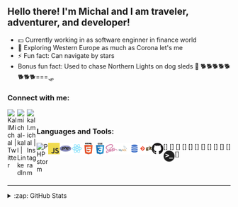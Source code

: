 ## Hello there! I'm Michal and  I am traveler, adventurer, and developer!
  
 - 💵 Currently working in as software enginner in finance world
 - 👯 Exploring Western Europe as much as Corona let's me
 - ⚡ Fun fact: Can navigate by stars
 -  Bonus fun fact: Used to chase Northern Lights on dog sleds 🌌 🐕🐕🐕🐕🐕🐕🐕🐕===🛷 

 ### Connect with me:

<img align="left" alt="KallMichal | Twitter" width="22px" src="https://cdn.jsdelivr.net/npm/simple-icons@v3/icons/twitter.svg" />
<img align="left" alt="michal-kall | LinkedIn" width="22px" src="https://cdn.jsdelivr.net/npm/simple-icons@v3/icons/linkedin.svg" />
<img align="left" alt="kall.michal | Instagram" width="22px" src="https://cdn.jsdelivr.net/npm/simple-icons@v3/icons/instagram.svg" /     >

<br />

### Languages and Tools:

[<img align="left" alt="PHPstorm" width="26px" src="https://upload.wikimedia.org/wikipedia/commons/c/c9/PhpStorm_Icon.svg" />]
[<img align="left" alt="JavaScript" width="26px" src="https://raw.githubusercontent.com/github/explore/80688e429a7d4ef2fca1e82350fe8e3    517d3494d/topics/javascript/javascript.png" />]
[<img align="left" alt="PHP" width="26px" src="https://raw.githubusercontent.com/github/explore/80688e429a7d4ef2fca1e82350fe8e3517d349    4d/topics/php/php.png" />]
[<img align="left" alt="cakePHP" width="26px" src="https://raw.githubusercontent.com/github/explore/80688e429a7d4ef2fca1e82350fe8e3517    d3494d/topics/react/react.png" />]
[<img align="left" alt="HTML5" width="26px" src="https://raw.githubusercontent.com/github/explore/80688e429a7d4ef2fca1e82350fe8e3517d3    494d/topics/html/html.png" />]
[<img align="left" alt="CSS3" width="26px" src="https://raw.githubusercontent.com/github/explore/80688e429a7d4ef2fca1e82350fe8e3517d34    94d/topics/css/css.png" />]
[<img align="left" alt="Sass" width="26px" src="https://raw.githubusercontent.com/github/explore/80688e429a7d4ef2fca1e82350fe8e3517d34    94d/topics/sass/sass.png" />]
[<img align="left" alt="MySQL" width="26px" src="https://raw.githubusercontent.com/github/explore/80688e429a7d4ef2fca1e82350fe8e3517d3    494d/topics/mysql/mysql.png" />]
[<img align="left" alt="SQL" width="26px" src="https://raw.githubusercontent.com/github/explore/80688e429a7d4ef2fca1e82350fe8e3517d349    4d/topics/sql/sql.png" />]
[<img align="left" alt="Git" width="26px" src="https://raw.githubusercontent.com/github/explore/80688e429a7d4ef2fca1e82350fe8e3517d349    4d/topics/git/git.png" />]
[<img align="left" alt="GitHub" width="26px" src="https://raw.githubusercontent.com/github/explore/78df643247d429f6cc873026c0622819ad7    97942/topics/github/github.png" />]
[<img align="left" alt="Terminal" width="26px" src="https://raw.githubusercontent.com/github/explore/80688e429a7d4ef2fca1e82350fe8e351    7d3494d/topics/terminal/terminal.png" />]

<br />
<br />

---

<details>
<summary>:zap: GitHub Stats</summary>
  
  <img align="left" alt="codeSTACKr's GitHub Stats" src="https://github-readme-stats.vercel.app/api?username=kall-michal&count_private    =true&show_icons=true&hide_border=true&hide=stars,issues" />
 
</details>
 
[twitter]: https://twitter.com/KallMichal
[instagram]: https://www.instagram.com/kall.michal
[linkedin]: https://www.linkedin.com/in/michal-kall
